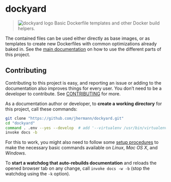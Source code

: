 # dockyard

> ![dockyard logo](https://raw.githubusercontent.com/jhermann/dockyard/master/docs/_static/img/logo.png) Basic Dockerfile templates and other Docker build helpers.

The contained files can be used either directly as base images,
or as templates to create new Dockerfiles with common
optimizations already baked in.
See the [main documentation](https://dockyard.readthedocs.io/)
on how to use the different parts of this project.


## Contributing

Contributing to this project is easy, and reporting an issue or
adding to the documentation also improves things for every user.
You don’t need to be a developer to contribute.
See [CONTRIBUTING](https://github.com/jhermann/dockyard/blob/master/CONTRIBUTING.md) for more.

As a documentation author or developer,
to **create a working directory** for this project,
call these commands:

```sh
git clone "https://github.com/jhermann/dockyard.git"
cd "dockyard"
command . .env --yes --develop  # add '--virtualenv /usr/bin/virtualenv' for Python2
invoke docs -b
```

For this to work, you might also need to follow some
[setup procedures](https://py-generic-project.readthedocs.io/en/latest/installing.html#quick-setup)
to make the necessary basic commands available on *Linux*, *Mac OS X*, and *Windows*.

To **start a watchdog that auto-rebuilds documentation** and reloads the opened browser tab on any change,
call ``invoke docs -w -b`` (stop the watchdog using the ``-k`` option).

